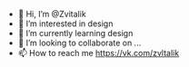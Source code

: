 - 👋 Hi, I’m @Zvitalik
- 👀 I’m interested in design
- 🌱 I’m currently learning  design
- 💞️ I’m looking to collaborate on ...
- 📫 How to reach me https://vk.com/zvltalik

<!---
Zvitalik/Zvitalik is a ✨ special ✨ repository because its `README.md` (this file) appears on your GitHub profile.
You can click the Preview link to take a look at your changes.
--->
